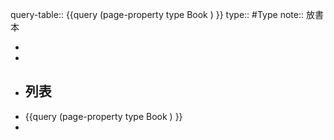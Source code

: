 query-table:: {{query (page-property type Book ) }}
type:: #Type
note:: 放書本

-
-
- ## 列表
- {{query (page-property type Book ) }}
-